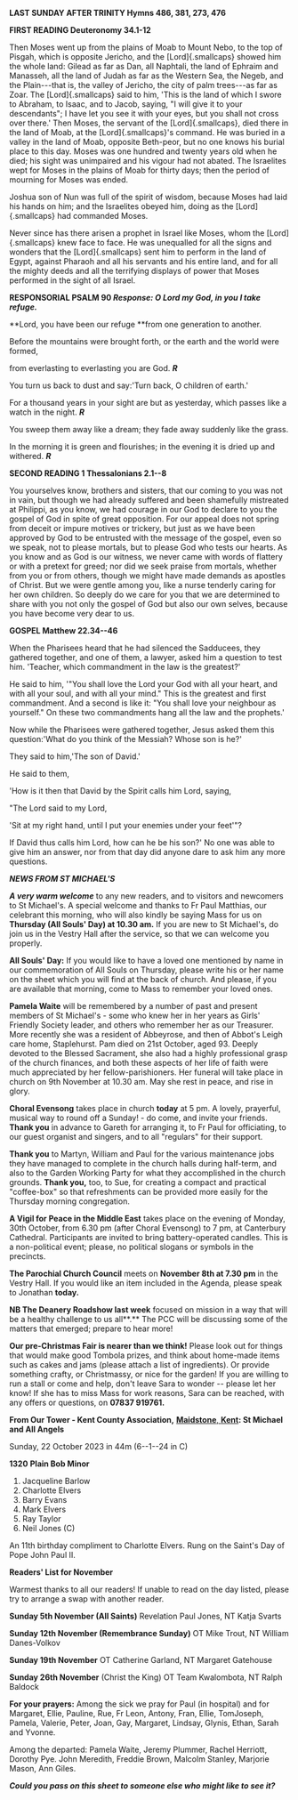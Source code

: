 **LAST SUNDAY AFTER TRINITY Hymns 486, 381, 273, 476**

**FIRST READING Deuteronomy 34.1-12**

Then Moses went up from the plains of Moab to Mount Nebo, to the top of
Pisgah, which is opposite Jericho, and the [Lord]{.smallcaps} showed him
the whole land: Gilead as far as Dan, all Naphtali, the land of Ephraim
and Manasseh, all the land of Judah as far as the Western Sea, the
Negeb, and the Plain---that is, the valley of Jericho, the city of palm
trees---as far as Zoar. The [Lord]{.smallcaps} said to him, 'This is the
land of which I swore to Abraham, to Isaac, and to Jacob, saying, "I
will give it to your descendants"; I have let you see it with your eyes,
but you shall not cross over there.' Then Moses, the servant of
the [Lord]{.smallcaps}, died there in the land of Moab, at
the [Lord]{.smallcaps}'s command. He was buried in a valley in the land
of Moab, opposite Beth-peor, but no one knows his burial place to this
day. Moses was one hundred and twenty years old when he died; his sight
was unimpaired and his vigour had not abated. The Israelites wept for
Moses in the plains of Moab for thirty days; then the period of mourning
for Moses was ended.

Joshua son of Nun was full of the spirit of wisdom, because Moses had
laid his hands on him; and the Israelites obeyed him, doing as
the [Lord]{.smallcaps} had commanded Moses.

Never since has there arisen a prophet in Israel like Moses, whom
the [Lord]{.smallcaps} knew face to face. He was unequalled for all the
signs and wonders that the [Lord]{.smallcaps} sent him to perform in the
land of Egypt, against Pharaoh and all his servants and his entire
land, and for all the mighty deeds and all the terrifying displays of
power that Moses performed in the sight of all Israel.

**RESPONSORIAL PSALM 90 *Response: O Lord my God, in you I take
refuge.***

**Lord, you have been our refuge **from one generation to another.

Before the mountains were brought forth, or the earth and the world were
formed,

from everlasting to everlasting you are God. ***R***

You turn us back to dust and say:'Turn back, O children of earth.'

For a thousand years in your sight are but as yesterday, which passes
like a watch in the night. ***R***

You sweep them away like a dream; they fade away suddenly like the
grass.

In the morning it is green and flourishes; in the evening it is dried up
and withered. ***R***

**SECOND READING 1 Thessalonians 2.1--8**

You yourselves know, brothers and sisters, that our coming to you was
not in vain, but though we had already suffered and been shamefully
mistreated at Philippi, as you know, we had courage in our God to
declare to you the gospel of God in spite of great opposition. For our
appeal does not spring from deceit or impure motives or trickery, but
just as we have been approved by God to be entrusted with the message of
the gospel, even so we speak, not to please mortals, but to please God
who tests our hearts. As you know and as God is our witness, we never
came with words of flattery or with a pretext for greed; nor did we seek
praise from mortals, whether from you or from others, though we might
have made demands as apostles of Christ. But we were gentle among you,
like a nurse tenderly caring for her own children. So deeply do we care
for you that we are determined to share with you not only the gospel of
God but also our own selves, because you have become very dear to us.

 **GOSPEL Matthew 22.34--46**

When the Pharisees heard that he had silenced the Sadducees, they
gathered together, and one of them, a lawyer, asked him a question to
test him. 'Teacher, which commandment in the law is the greatest?'

He said to him, '"You shall love the Lord your God with all your heart,
and with all your soul, and with all your mind." This is the greatest
and first commandment. And a second is like it: "You shall love your
neighbour as yourself." On these two commandments hang all the law and
the prophets.'

Now while the Pharisees were gathered together, Jesus asked them this
question:'What do you think of the Messiah? Whose son is he?'

They said to him,'The son of David.'

He said to them,

'How is it then that David by the Spirit calls him Lord, saying,

"The Lord said to my Lord,

'Sit at my right hand, until I put your enemies under your feet'"?

If David thus calls him Lord, how can he be his son?' No one was able to
give him an answer, nor from that day did anyone dare to ask him any
more questions.

***NEWS FROM ST MICHAEL\'S***

***A very warm welcome*** to any new readers, and to visitors and
newcomers to St Michael\'s. A special welcome and thanks to Fr Paul
Matthias, our celebrant this morning, who will also kindly be saying
Mass for us on **Thursday (All Souls\' Day) at 10.30 am.** If you are
new to St Michael\'s, do join us in the Vestry Hall after the service,
so that we can welcome you properly.

**All Souls\' Day:** If you would like to have a loved one mentioned by
name in our commemoration of All Souls on Thursday, please write his or
her name on the sheet which you will find at the back of church. And
please, if you are available that morning, come to Mass to remember your
loved ones.

**Pamela Waite** will be remembered by a number of past and present
members of St Michael\'s - some who knew her in her years as Girls\'
Friendly Society leader, and others who remember her as our Treasurer.
More recently she was a resident of Abbeyrose, and then of Abbot\'s
Leigh care home, Staplehurst. Pam died on 21st October, aged 93.
Deeply devoted to the Blessed Sacrament, she also had a highly
professional grasp of the church finances, and both these aspects of her
life of faith were much appreciated by her fellow-parishioners. Her
funeral will take place in church on 9th November at 10.30 am. May she
rest in peace, and rise in glory.

**Choral Evensong** takes place in church **today** at 5 pm. A lovely,
prayerful, musical way to round off a Sunday! - do come, and invite your
friends. **Thank you** in advance to Gareth for arranging it, to Fr Paul
for officiating, to our guest organist and singers, and to all
"regulars" for their support.

**Thank you** to Martyn, William and Paul for the various maintenance
jobs they have managed to complete in the church halls during half-term,
and also to the Garden Working Party for what they accomplished in the
church grounds. **Thank you,** too, to Sue, for creating a compact and
practical "coffee-box" so that refreshments can be provided more easily
for the Thursday morning congregation.

**A Vigil for Peace in the Middle East** takes place on the evening of
Monday, 30th October, from 6.30 pm (after Choral Evensong) to 7 pm, at
Canterbury Cathedral. Participants are invited to bring battery-operated
candles. This is a non-political event; please, no political slogans or
symbols in the precincts.

**The Parochial Church Council** meets on **November 8th at 7.30 pm**
in the Vestry Hall. If you would like an item included in the Agenda,
please speak to Jonathan **today.**

**NB The Deanery Roadshow last week** focused on mission in a way that
will be a healthy challenge to us all**.** The PCC will be discussing
some of the matters that emerged; prepare to hear more!

**Our pre-Christmas Fair is nearer than we think!** Please look out for
things that would make good Tombola prizes, and think about home-made
items such as cakes and jams (please attach a list of ingredients). Or
provide something crafty, or Christmassy, or nice for the garden! If you
are willing to run a stall or come and help, don\'t leave Sara to wonder
-- please let her know! If she has to miss Mass for work reasons, Sara
can be reached, with any offers or questions, on **07837 919761.**

**From Our Tower - Kent County Association,** [**Maidstone**,
**Kent**](https://dove.cccbr.org.uk/tower/12644#_blank)**: St Michael
and All Angels**

Sunday, 22 October 2023 in 44m (6--1--24 in C)

**1320** **Plain Bob Minor**

1. Jacqueline Barlow
2. Charlotte Elvers
3. Barry Evans
4. Mark Elvers
5. Ray Taylor
6. Neil Jones (C)

An 11th birthday compliment to Charlotte Elvers. Rung on the Saint\'s
Day of Pope John Paul II.

**Readers\' List for November**

Warmest thanks to all our readers! If unable to read on the day listed,
please try to arrange a swap with another reader.

**Sunday 5th November (All Saints)** Revelation Paul Jones, NT Katja
Svarts

**Sunday 12th November (Remembrance Sunday)** OT Mike Trout, NT
William Danes-Volkov

**Sunday 19th November** OT Catherine Garland, NT Margaret Gatehouse

**Sunday 26th November** (Christ the King) OT Team Kwalombota, NT
Ralph Baldock

**For your prayers:** Among the sick we pray for Paul (in hospital) and
for Margaret, Ellie, Pauline, Rue, Fr Leon, Antony, Fran, Ellie,
TomJoseph, Pamela, Valerie, Peter, Joan, Gay, Margaret, Lindsay, Glynis,
Ethan, Sarah and Yvonne.

Among the departed: Pamela Waite, Jeremy Plummer, Rachel Herriott,
Dorothy Pye. John Meredith, Freddie Brown, Malcolm Stanley, Marjorie
Mason, Ann Giles.

***Could you pass on this sheet to someone else who might like to see
it?***

